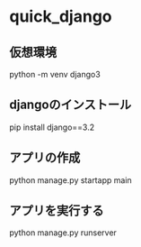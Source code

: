 # quick_django

## 仮想環境
python -m venv django3

## djangoのインストール
pip install django==3.2

## アプリの作成
python manage.py startapp main

## アプリを実行する
python manage.py runserver